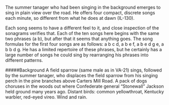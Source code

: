 The summer tanager who had been singing in the background emerges to sing in plain view over the road. He offers four compact, discrete songs each minute, so different from what he does at dawn (IL-130).

Each song seems to have a different feel to it, and close inspection of the sonagrams verifies that. Each of the ten songs here begins with the same two phrases (a b), but after that it seems that anything goes. The song formulas for the first four songs are as follows: a b c d, a b e f, a b e d g e, a b b d g. He has a limited repertoire of these phrases, but he certainly has a large number of songs he could sing by rearranging his phrases into different patterns. 

#####Background
A field sparrow (same male as in VA-21) sings, followed by the summer tanager, who displaces the field sparrow from his singing perch in the pine branches above Carters Mill Road. A pack of dogs choruses in the woods out where Confederate general “Stonewall” Jackson held ground many years ago. Distant birds: common yellowthroat, Kentucky warbler, red-eyed vireo. Wind and rain. 
